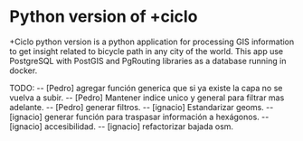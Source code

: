 # Python version of +ciclo
+Ciclo python version is a python application for processing GIS information to get insight related to bicycle path in any city of the world.
This app use PostgreSQL with PostGIS and PgRouting libraries as a database running in docker. 

TODO: 
-- [Pedro] agregar función generica que si ya existe la capa no se vuelva a subir.
-- [Pedro] Mantener indice unico y general para filtrar mas adelante.
-- [Pedro] generar filtros.
-- [ignacio] Estandarizar geoms.
-- [ignacio] generar función para traspasar información a hexágonos.
-- [ignacio] accesibilidad.
-- [ignacio] refactorizar bajada osm.